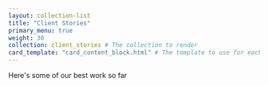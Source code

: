 ```yaml
---
layout: collection-list
title: "Client Stories"
primary_menu: true
weight: 30
collection: client_stories # The collection to render
card_template: "card_content_block.html" # The template to use for each item in the list
---
```


Here's some of our best work so far